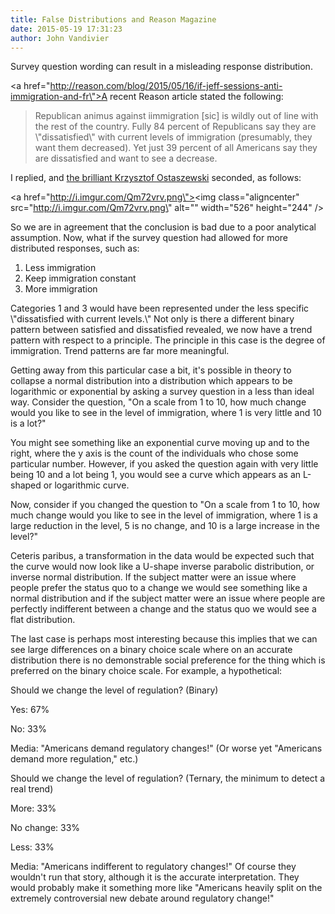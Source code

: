 ```yaml
---
title: False Distributions and Reason Magazine
date: 2015-05-19 17:31:23
author: John Vandivier
---
```




Survey question wording can result in a misleading response distribution.

<a href=\"http://reason.com/blog/2015/05/16/if-jeff-sessions-anti-immigration-and-fr\">A recent Reason article</a> stated the following:
<blockquote>Republican animus against iimmigration [sic] is wildly out of line with the rest of the country. Fully 84 percent of Republicans say they are \"dissatisfied\" with current levels of immigration (presumably, they want them decreased). Yet just 39 percent of all Americans say they are dissatisfied and want to see a decrease.</blockquote>
I replied, and <a href=\"https://math.illinoisstate.edu/krzysio/\">the brilliant Krzysztof Ostaszewski</a> seconded, as follows:

<a href=\"http://i.imgur.com/Qm72vrv.png\"><img class=\"aligncenter\" src=\"http://i.imgur.com/Qm72vrv.png\" alt=\"\" width=\"526\" height=\"244\" /></a>

So we are in agreement that the conclusion is bad due to a poor analytical assumption. Now, what if the survey question had allowed for more distributed responses, such as:
<ol>
	<li>Less immigration</li>
	<li>Keep immigration constant</li>
	<li>More immigration</li>
</ol>
Categories 1 and 3 would have been represented under the less specific \"dissatisfied with current levels.\" Not only is there a different binary pattern between satisfied and dissatisfied revealed, we now have a trend pattern with respect to a principle. The principle in this case is the degree of immigration. Trend patterns are far more meaningful.

Getting away from this particular case a bit, it's possible in theory to collapse a normal distribution into a distribution which appears to be logarithmic or exponential by asking a survey question in a less than ideal way. Consider the question, \"On a scale from 1 to 10, how much change would you like to see in the level of immigration, where 1 is very little and 10 is a lot?\"

You might see something like an exponential curve moving up and to the right, where the y axis is the count of the individuals who chose some particular number. However, if you asked the question again with very little being 10 and a lot being 1, you would see a curve which appears as an L-shaped or logarithmic curve.

Now, consider if you changed the question to \"On a scale from 1 to 10, how much change would you like to see in the level of immigration, where 1 is a large reduction in the level, 5 is no change, and 10 is a large increase in the level?\"

Ceteris paribus, a transformation in the data would be expected such that the curve would now look like a U-shape inverse parabolic distribution, or inverse normal distribution. If the subject matter were an issue where people prefer the status quo to a change we would see something like a normal distribution and if the subject matter were an issue where people are perfectly indifferent between a change and the status quo we would see a flat distribution.

The last case is perhaps most interesting because this implies that we can see large differences on a binary choice scale where on an accurate distribution there is no demonstrable social preference for the thing which is preferred on the binary choice scale. For example, a hypothetical:

Should we change the level of regulation? (Binary)

Yes: 67%

No: 33%

Media: \"Americans demand regulatory changes!\" (Or worse yet \"Americans demand more regulation,\" etc.)

Should we change the level of regulation? (Ternary, the minimum to detect a real trend)

More: 33%

No change: 33%

Less: 33%

Media: \"Americans indifferent to regulatory changes!\" Of course they wouldn't run that story, although it is the accurate interpretation. They would probably make it something more like \"Americans heavily split on the extremely controversial new debate around regulatory change!\"